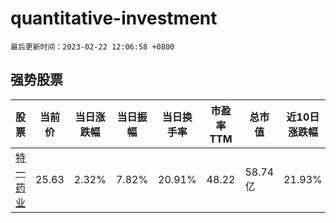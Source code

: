 # quantitative-investment

`最后更新时间：2023-02-22 12:06:58 +0800`

## 强势股票

|股票|当前价|当日涨跌幅|当日振幅|当日换手率|市盈率TTM|总市值|近10日涨跌幅|
|----|----|----|----|----|----|----|----|
|[特一药业](https://xueqiu.com/S/SZ002728)|25.63|2.32%|7.82%|20.91%|48.22|58.74亿|21.93%|
